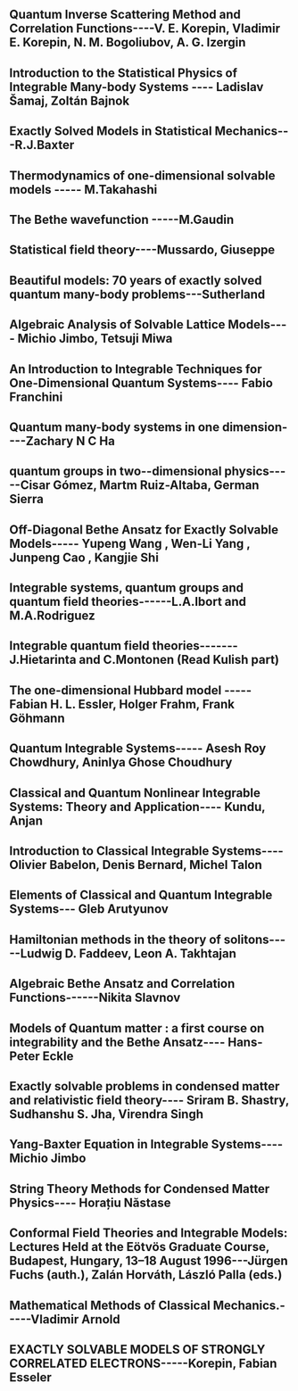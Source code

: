 ##  Quantum Inverse Scattering Method and Correlation Functions----V. E. Korepin, Vladimir E. Korepin, N. M. Bogoliubov, A. G. Izergin
##  Introduction to the Statistical Physics of Integrable Many-body Systems ----  Ladislav Šamaj, Zoltán Bajnok
##  Exactly Solved Models in Statistical Mechanics---R.J.Baxter
##  Thermodynamics of one-dimensional solvable models  ----- M.Takahashi 
##  The Bethe wavefunction -----M.Gaudin
##  Statistical field theory----Mussardo, Giuseppe
##  Beautiful models: 70 years of exactly solved quantum many-body problems---Sutherland 
##  Algebraic Analysis of Solvable Lattice Models---- Michio Jimbo, Tetsuji Miwa
##  An Introduction to Integrable Techniques for One-Dimensional Quantum Systems---- Fabio Franchini
##  Quantum many-body systems in one dimension----Zachary N C Ha
##  quantum groups in two--dimensional physics-----Cisar Gómez, Martm Ruiz-Altaba, German Sierra
##  Off-Diagonal Bethe Ansatz for Exactly Solvable Models----- Yupeng Wang , Wen-Li Yang , Junpeng Cao , Kangjie Shi
##  Integrable systems, quantum groups and quantum field theories------L.A.Ibort and M.A.Rodriguez
##  Integrable quantum field theories-------   J.Hietarinta and C.Montonen  (Read Kulish part)
##  The one-dimensional Hubbard model -----  Fabian H. L. Essler, ‎Holger Frahm, ‎Frank Göhmann
##  Quantum Integrable Systems----- Asesh Roy Chowdhury, Aninlya Ghose Choudhury
##  Classical and Quantum Nonlinear Integrable Systems: Theory and Application---- Kundu, Anjan
##  Introduction to Classical Integrable Systems---- Olivier Babelon, Denis Bernard, Michel Talon
##  Elements of Classical and Quantum Integrable Systems---  Gleb Arutyunov
##  Hamiltonian methods in the theory of solitons-----Ludwig D. Faddeev, Leon A. Takhtajan
##  Algebraic Bethe Ansatz and Correlation Functions------Nikita Slavnov
##  Models of Quantum matter : a first course on integrability and the Bethe Ansatz---- Hans-Peter Eckle
##  Exactly solvable problems in condensed matter and relativistic field theory---- Sriram B. Shastry, Sudhanshu S. Jha, Virendra Singh
##  Yang-Baxter Equation in Integrable Systems----  Michio Jimbo
##  String Theory Methods for Condensed Matter Physics----  Horațiu Năstase
##  Conformal Field Theories and Integrable Models: Lectures Held at the Eötvös Graduate Course, Budapest, Hungary, 13–18 August 1996---Jürgen Fuchs (auth.), Zalán Horváth, László Palla (eds.)
##  Mathematical Methods of Classical Mechanics.-----Vladimir Arnold
##  EXACTLY SOLVABLE MODELS OF STRONGLY CORRELATED ELECTRONS-----Korepin, Fabian Esseler
